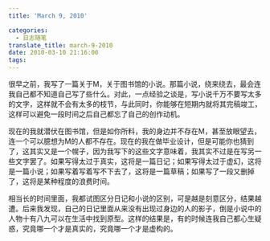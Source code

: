 ```yaml
---
title: 'March 9, 2010'

categories:
  - 日志随笔
translate_title: march-9-2010
date: 2010-03-10 21:16:00
tags:
---
```


很早之前，我写了一篇关于M，关于图书馆的小说。那篇小说，绕来绕去，最会连我自己都不知道自己写了些什么。对此，一点经验之谈是，写小说千万不要写太多的文字，这样就不会有太多的枝节，与此同时，你能够在短期内就将其完稿竣工，这样可以避免一段时间之后自己都忘了自己的创作动机。

现在的我就潜伏在图书馆，但是如你所料，我的身边并不存在M，甚至放眼望去，连一个可以臆想为M的人都不存在。现在的我在做毕业设计，但是可能你也猜到了，这其实又是一个幌子，因为我写下的这些文字意味着，我其实不过是在写另一些文字罢了。如果写得太过于真实，这将是一篇日记；如果写得太过于虚幻，这将是一篇小说；如果写着写着写不下去了，这将是一篇草稿；如果写了一段又删掉了，这将是某种程度的浪费时间。

相当长的时间里面，我都试图区分日记和小说的区别，可是越是刻意区分，结果越遭。后来我发现，自己的日记里面从来没有出现过身边的人的影子，倒是小说中的人物十有八九可以在生活中找到原型。这样的结果是，有的时候连我自己都心生疑惑，究竟哪一个才是真实的，究竟哪一个才是虚构的。
